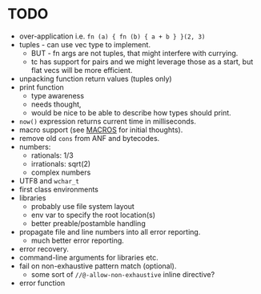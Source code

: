 # TODO

* over-application i.e. `fn (a) { fn (b) { a + b } }(2, 3)`
* tuples - can use vec type to implement.
   * BUT - fn args are not tuples, that might interfere with currying.
   * tc has support for pairs and we might leverage those as a start, but flat vecs will be more efficient.
* unpacking function return values (tuples only)
* print function
   * type awareness
   * needs thought,
   * would be nice to be able to describe how types should print.
* `now()` expression returns current time in milliseconds.
* macro support (see [MACROS](./MACROS.md) for initial thoughts).
* remove old `cons` from ANF and bytecodes.
* numbers:
   * rationals: 1/3
   * irrationals: sqrt(2)
   * complex numbers
* UTF8 and `wchar_t`
* first class environments
* libraries
   * probably use file system layout
   * env var to specify the root location(s)
   * better preable/postamble handling
* propagate file and line numbers into all error reporting.
   * much better error reporting.
* error recovery.
* command-line arguments for libraries etc.
* fail on non-exhaustive pattern match (optional).
   * some sort of `//@-allow-non-exhaustive` inline directive?
* error function
